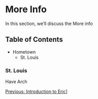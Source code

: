 # More Info

In this section, we’ll discuss the More info

## Table of Contents
- Hometown
  - St. Louis

### St. Louis
Have Arch

[Previous: Introduction to Eric](Page1.md)]
